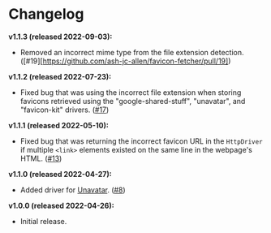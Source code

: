 # Changelog

**v1.1.3 (released 2022-09-03):**
- Removed an incorrect mime type from the file extension detection. ([#19][https://github.com/ash-jc-allen/favicon-fetcher/pull/19])

**v1.1.2 (released 2022-07-23):**
- Fixed bug that was using the incorrect file extension when storing favicons retrieved using the "google-shared-stuff", "unavatar", and "favicon-kit" drivers. ([#17](https://github.com/ash-jc-allen/favicon-fetcher/pull/17))

**v1.1.1 (released 2022-05-10):**
- Fixed bug that was returning the incorrect favicon URL in the `HttpDriver` if multiple `<link>` elements existed on the same line in the webpage's HTML. ([#13](https://github.com/ash-jc-allen/favicon-fetcher/pull/13))

**v1.1.0 (released 2022-04-27):**
- Added driver for [Unavatar](https://unavatar). ([#8](https://github.com/ash-jc-allen/favicon-fetcher/pull/8))

**v1.0.0 (released 2022-04-26):**
- Initial release.
